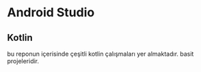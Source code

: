 # Android Studio
## Kotlin

bu reponun içerisinde çeşitli kotlin çalışmaları yer almaktadır. 
basit projeleridir.

